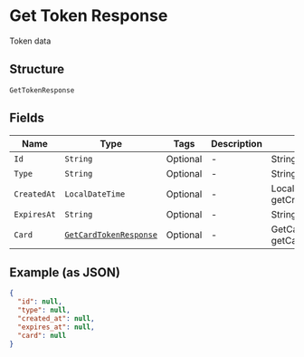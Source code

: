 
# Get Token Response

Token data

## Structure

`GetTokenResponse`

## Fields

| Name | Type | Tags | Description | Getter | Setter |
|  --- | --- | --- | --- | --- | --- |
| `Id` | `String` | Optional | - | String getId() | setId(String id) |
| `Type` | `String` | Optional | - | String getType() | setType(String type) |
| `CreatedAt` | `LocalDateTime` | Optional | - | LocalDateTime getCreatedAt() | setCreatedAt(LocalDateTime createdAt) |
| `ExpiresAt` | `String` | Optional | - | String getExpiresAt() | setExpiresAt(String expiresAt) |
| `Card` | [`GetCardTokenResponse`](../../doc/models/get-card-token-response.md) | Optional | - | GetCardTokenResponse getCard() | setCard(GetCardTokenResponse card) |

## Example (as JSON)

```json
{
  "id": null,
  "type": null,
  "created_at": null,
  "expires_at": null,
  "card": null
}
```

